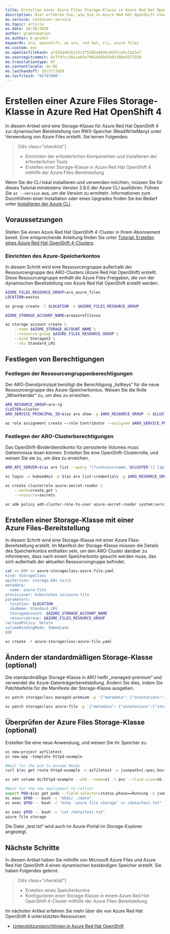 ```yaml
---
title: Erstellen einer Azure Files Storage-Klasse in Azure Red Hat OpenShift 4
description: Hier erfahren Sie, wie Sie in Azure Red Hat OpenShift eine Azure Files Storage-Klasse erstellen.
ms.service: container-service
ms.topic: article
ms.date: 10/16/2020
author: grantomation
ms.author: b-grodel
keywords: aro, openshift, az aro, red hat, cli, azure files
ms.custom: mvc
ms.openlocfilehash: a7415a481b133c2f528ba4636c0297ce5cfa23a7
ms.sourcegitcommit: 8c7f47cc301ca07e7901d95b5fb81f08e6577550
ms.translationtype: HT
ms.contentlocale: de-DE
ms.lasthandoff: 10/27/2020
ms.locfileid: "92747888"
---
```

# <a name="create-an-azure-files-storageclass-on-azure-red-hat-openshift-4"></a>Erstellen einer Azure Files Storage-Klasse in Azure Red Hat OpenShift 4

In diesem Artikel wird eine Storage-Klasse für Azure Red Hat OpenShift 4 zur dynamischen Bereitstellung von RWX-Speicher (ReadWriteMany) unter Verwendung von Azure Files erstellt. Sie lernen Folgendes:

> [!div class="checklist"]
> * Einrichten der erforderlichen Komponenten und Installieren der erforderlichen Tools
> * Erstellen einer Storage-Klasse in Azure Red Hat OpenShift 4 mithilfe der Azure Files-Bereitstellung

Wenn Sie die CLI lokal installieren und verwenden möchten, müssen Sie für dieses Tutorial mindestens Version 2.6.0 der Azure CLI ausführen. Führen Sie `az --version` aus, um die Version zu ermitteln. Informationen zum Durchführen einer Installation oder eines Upgrades finden Sie bei Bedarf unter [Installieren der Azure CLI](https://docs.microsoft.com/cli/azure/install-azure-cli?view=azure-cli-latest).

## <a name="before-you-begin"></a>Voraussetzungen

Stellen Sie einen Azure Red Hat OpenShift 4-Cluster in Ihrem Abonnement bereit. Eine entsprechende Anleitung finden Sie unter [Tutorial: Erstellen eines Azure Red Hat OpenShift 4-Clusters](tutorial-create-cluster.md).


### <a name="set-up-azure-storage-account"></a>Einrichten des Azure-Speicherkontos

In diesem Schritt wird eine Ressourcengruppe außerhalb der Ressourcengruppe des ARO-Clusters (Azure Red Hat OpenShift) erstellt. Diese Ressourcengruppe enthält die Azure Files-Freigaben, die von der dynamischen Bereitstellung von Azure Red Hat OpenShift erstellt werden.

```bash
AZURE_FILES_RESOURCE_GROUP=aro_azure_files
LOCATION=eastus

az group create -l $LOCATION -n $AZURE_FILES_RESOURCE_GROUP

AZURE_STORAGE_ACCOUNT_NAME=aroazurefilessa

az storage account create \
    --name $AZURE_STORAGE_ACCOUNT_NAME \
    --resource-group $AZURE_FILES_RESOURCE_GROUP \
    --kind StorageV2 \
    --sku Standard_LRS
```

## <a name="set-permissions"></a>Festlegen von Berechtigungen
### <a name="set-resource-group-permissions"></a>Festlegen der Ressourcengruppenberechtigungen

Der ARO-Dienstprinzipal benötigt die Berechtigung „listKeys“ für die neue Ressourcengruppe des Azure-Speicherkontos. Weisen Sie die Rolle „Mitwirkender“ zu, um dies zu erreichen. 

```bash
ARO_RESOURCE_GROUP=aro-rg
CLUSTER=cluster
ARO_SERVICE_PRINCIPAL_ID=$(az aro show -g $ARO_RESOURCE_GROUP -n $CLUSTER –-query servicePrincipalProfile.clientId -o tsv)

az role assignment create –-role Contributor -–assignee $ARO_SERVICE_PRINCIPAL_ID -g $AZURE_FILES_RESOURCE_GROUP
```

### <a name="set-aro-cluster-permissions"></a>Festlegen der ARO-Clusterberechtigungen

Das OpenShift-Binderdienstkonto für persistente Volumes muss Geheimnisse lesen können. Erstellen Sie eine OpenShift-Clusterrolle, und weisen Sie sie zu, um dies zu erreichen.
```bash
ARO_API_SERVER=$(az aro list --query "[?contains(name,'$CLUSTER')].[apiserverProfile.url]" -o tsv)

oc login -u kubeadmin -p $(az aro list-credentials -g $ARO_RESOURCE_GROUP -n $CLUSTER --query=kubeadminPassword -o tsv) $APISERVER

oc create clusterrole azure-secret-reader \
    --verb=create,get \
    --resource=secrets

oc adm policy add-cluster-role-to-user azure-secret-reader system:serviceaccount:kube-system:persistent-volume-binder
```

## <a name="create-storageclass-with-azure-files-provisioner"></a>Erstellen einer Storage-Klasse mit einer Azure Files-Bereitstellung

In diesem Schritt wird eine Storage-Klasse mit einer Azure Files-Bereitstellung erstellt. Im Manifest der Storage-Klasse müssen die Details des Speicherkontos enthalten sein, um den ARO-Cluster darüber zu informieren, dass nach einem Speicherkonto gesucht werden muss, das sich außerhalb der aktuellen Ressourcengruppe befindet.

```bash
cat << EOF >> azure-storageclass-azure-file.yaml
kind: StorageClass
apiVersion: storage.k8s.io/v1
metadata:
  name: azure-file
provisioner: kubernetes.io/azure-file
parameters:
  location: $LOCATION
  skuName: Standard_LRS 
  storageAccount: $AZURE_STORAGE_ACCOUNT_NAME
  resourceGroup: $AZURE_FILES_RESOURCE_GROUP
reclaimPolicy: Delete
volumeBindingMode: Immediate
EOF

oc create -f azure-storageclass-azure-file.yaml
```

## <a name="change-the-default-storageclass-optional"></a>Ändern der standardmäßigen Storage-Klasse (optional)

Die standardmäßige Storage-Klasse in ARO heißt „managed-premium“ und verwendet die Azure-Datenträgerbereitstellung. Ändern Sie dies, indem Sie Patchbefehle für die Manifeste der Storage-Klasse ausgeben.

```bash
oc patch storageclass managed-premium -p '{"metadata": {"annotations":{"storageclass.kubernetes.io/is-default-class":"false"}}}'

oc patch storageclass azure-file -p '{"metadata": {"annotations":{"storageclass.kubernetes.io/is-default-class":"true"}}}'
```

## <a name="verify-azure-file-storageclass-optional"></a>Überprüfen der Azure Files Storage-Klasse (optional)

Erstellen Sie eine neue Anwendung, und weisen Sie ihr Speicher zu.

```bash
oc new-project azfiletest
oc new-app –template httpd-example

#Wait for the pod to become Ready
curl $(oc get route httpd-example -n azfiletest -o jsonpath={.spec.host})

oc set volume dc/httpd-example --add --name=v1 -t pvc --claim-size=1G -m /data

#Wait for the new deployment to rollout
export POD=$(oc get pods --field-selector=status.phase==Running -o jsonpath={.items[].metadata.name})
oc exec $POD -- bash -c "mkdir ./data"
oc exec $POD -- bash -c "echo 'azure file storage' >> /data/test.txt"

oc exec $POD -- bash -c "cat /data/test.txt"
azure file storage
```
Die Datei „test.txt“ wird auch im Azure-Portal im Storage-Explorer angezeigt. 

## <a name="next-steps"></a>Nächste Schritte

In diesem Artikel haben Sie mithilfe von Microsoft Azure Files und Azure Red Hat OpenShift 4 einen dynamischen beständigen Speicher erstellt. Sie haben Folgendes gelernt:

> [!div class="checklist"]
> * Erstellen eines Speicherkontos
> * Konfigurieren einer Storage-Klasse in einem Azure Red Hat OpenShift 4-Cluster mithilfe der Azure Files-Bereitstellung

Im nächsten Artikel erfahren Sie mehr über die von Azure Red Hat OpenShift 4 unterstützten Ressourcen:

* [Unterstützungsrichtlinien in Azure Red Hat OpenShift](support-policies-v4.md)
